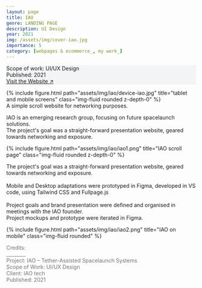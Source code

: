 ```yaml
---
layout: page
title: IAO
genre: LANDING PAGE
description: UI Design
year: 2021
img: /assets/img/cover-iao.jpg
importance: 5
category: [webpages & ecommerce_, my work_]
---
```


<div class="px-3 pt-3 pb-1 mb-3 rounded" style="background-color: rgba(43, 86, 127, .05);">
    <p>
    Scope of work: UI/UX Design<br>
    Published: 2021<br>
    <a href="https://www.iaotech.space">Visit the Website ↗</a>
    </p>
 </div>

<div class="row">
    <div class="col-sm">
        {% include figure.html path="assets/img/iao/device-iao.jpg" title="tablet and mobile screens" class="img-fluid rounded z-depth-0" %}
    </div>
</div>
<div class="caption">
    A simple scroll website for networking purposes.
</div>

<div class="row text-md-center justify-content-center">
    <div class="col-lg-8">
        <p>IAO is an emerging research group, focusing on future spacelaunch solutions.<br>
        The project's goal was a straight-forward presentation website, geared towards networking and exposure.</p>
    </div>    
</div>

<div class="row">
    <div class="col-sm my-4 my-md-0">
        {% include figure.html path="assets/img/iao/iao1.png" title="IAO scroll page" class="img-fluid rounded z-depth-0" %}
    </div>
</div>

<div class="row text-md-center justify-content-center">
    <div class="col-lg-8">
        <p>The project's goal was a straight-forward presentation website, geared towards networking and exposure.<br><br>Mobile and Desktop adaptations were prototyped in Figma, developed in VS code, using Tailwind CSS and Fullpage.js<br><br>Project goals and brand presentation were defined and organised in meetings with the IAO founder.<br>Project mockups and prototype were iterated in Figma.</p>
    </div>    
</div>

<div class="row">
    <div class="col-sm my-4 my-md-0">
        {% include figure.html path="assets/img/iao/iao2.png" title="IAO on mobile" class="img-fluid rounded" %}
    </div>
</div>

<div class="text-center">
    <p style="color: #737373; font-weight: 400;">Credits:<br>
    ________<br>
    Project: IAO – Tether-Assisted Spacelaunch Systems<br>
    Scope of Work: UI/UX Design<br>
    Client: IAO tech<br>
    Published: 2021</p> 
</div>